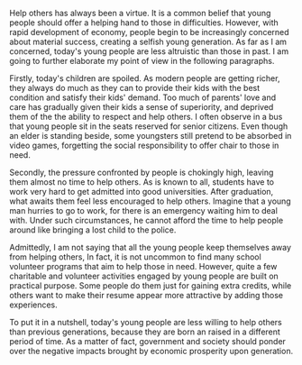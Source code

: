 Help others has always been a virtue. It is a common belief that young people should offer a helping hand to those in difficulties. However, with rapid development of economy, people begin to be increasingly concerned about material success, creating a selfish young generation. As far as I am concerned, today's young people are less altruistic than those in past. I am going to further elaborate my point of view in the following paragraphs.

Firstly, today's children are spoiled. As modern people are getting richer, they always do much as they can to provide their kids with the best condition and satisfy their kids' demand. Too much of parents' love and care has gradually given their kids a sense of superiority, and deprived them of the the ability to respect and help others. I often observe in a bus that young people sit in the seats reserved for senior citizens. Even though an elder is standing beside, some youngsters still pretend to be absorbed in video games, forgetting the social responsibility to offer chair to those in need.

Secondly, the pressure confronted by people is chokingly high, leaving them almost no time to help others. As is known to all, students have to work very hard to get admitted into good universities. After graduation, what awaits them feel less encouraged to help others. Imagine that a young man hurries to go to work, for there is an emergency waiting him to deal with. Under such circumstances, he cannot afford the time to help people around like bringing a lost child to the police.

Admittedly, I am not saying that all the young people keep themselves away from helping others, In fact, it is not  uncommon to find many school volunteer programs that aim to help those in need. However, quite a few charitable and volunteer activities engaged by young people are built on practical purpose. Some people do them just for gaining extra credits, while others want to make their resume appear more attractive by adding those experiences.

To put it in a nutshell, today's young people are less willing to help others than previous generations, because they are born an raised in a different period of time. As a matter of fact, government and society should ponder over the negative impacts brought by economic prosperity upon generation.